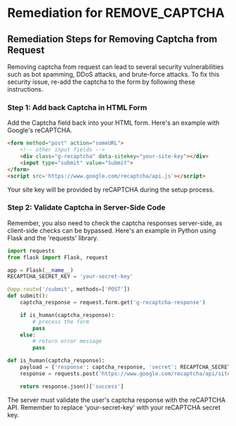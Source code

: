 # Remediation for REMOVE_CAPTCHA

## Remediation Steps for Removing Captcha from Request

Removing captcha from request can lead to several security vulnerabilities such as bot spamming, DDoS attacks, and brute-force attacks. To fix this security issue, re-add the captcha to the form by following these instructions.

### Step 1: Add back Captcha in HTML Form
Add the Captcha field back into your HTML form. Here's an example with Google's reCAPTCHA.

```html
<form method="post" action="someURL">
    <!-- other input fields -->
    <div class="g-recaptcha" data-sitekey="your-site-key"></div>
    <input type="submit" value="Submit">
</form>
<script src='https://www.google.com/recaptcha/api.js'></script>
```

Your site key will be provided by reCAPTCHA during the setup process.

### Step 2: Validate Captcha in Server-Side Code

Remember, you also need to check the captcha responses server-side, as client-side checks can be bypassed. Here's an example in Python using Flask and the 'requests' library.

```python
import requests
from flask import Flask, request

app = Flask(__name__)
RECAPTCHA_SECRET_KEY = 'your-secret-key'

@app.route('/submit', methods=['POST'])
def submit():
    captcha_response = request.form.get('g-recaptcha-response')

    if is_human(captcha_response):
        # process the form
        pass
    else:
        # return error message
        pass

def is_human(captcha_response):
    payload = {'response': captcha_response, 'secret': RECAPTCHA_SECRET_KEY}
    response = requests.post('https://www.google.com/recaptcha/api/siteverify', payload)

    return response.json()['success']
```

The server must validate the user's captcha response with the reCAPTCHA API. Remember to replace 'your-secret-key' with your reCAPTCHA secret key.